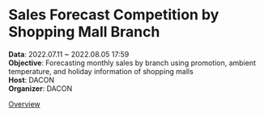 # Sales Forecast Competition by Shopping Mall Branch
**Data**: 2022.07.11 ~ 2022.08.05 17:59  
**Objective**: Forecasting monthly sales by branch using promotion, ambient temperature, and holiday information of shopping malls  
**Host**: DACON  
**Organizer**: DACON  

[Overview](https://dacon.io/competitions/official/235942/overview/description)
